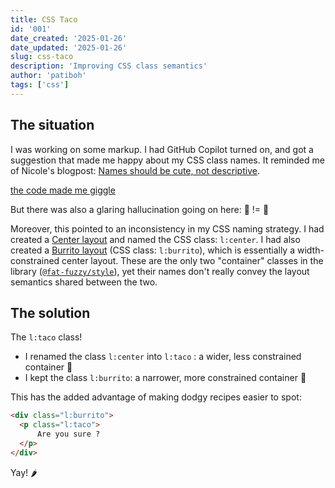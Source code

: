 ```yaml
---
title: CSS Taco
id: '001'
date_created: '2025-01-26'
date_updated: '2025-01-26'
slug: css-taco
description: 'Improving CSS class semantics'
author: 'patiboh'
tags: ['css']
---
```


## The situation

I was working on some markup. I had GitHub Copilot turned on, and got a suggestion that made me happy about my CSS class names. It reminded me of Nicole's blogpost: [Names should be cute, not descriptive](https://ntietz.com/blog/name-your-projects-cutesy-things/).

<div class="ff:callout magic:dante maki:block  ravioli:xs text:center font:xl shape:mellow"><a href="/media/css-taco" class="font:lg">the code made me giggle</a></div>

But there was also a glaring hallucination going on here: 🌮 != 🌯

Moreover, this pointed to an inconsistency in my CSS naming strategy.
I had created a [Center layout](https://every-layout.dev/layouts/center/) and named the CSS class: `l:center`.
I had also created a [Burrito layout](https://rocks.pages.dev/ui/layouts/Burrito) (CSS class: `l:burrito`), which is essentially a width- constrained center layout.
These are the only two "container" classes in the library ([`@fat-fuzzy/style`](https://rocks.pages.dev/about/usage/style)), yet their names don't really convey the layout semantics shared between the two.

## The solution

The `l:taco` class!

- I renamed the class `l:center` into `l:taco` : a wider, less constrained container 🌮
- I kept the class `l:burrito`: a narrower, more constrained container 🌯

This has the added advantage of making dodgy recipes easier to spot:

```html
<div class="l:burrito">
  <p class="l:taco">
      Are you sure ?
  </p>
</div>
```

Yay! 🌶️
